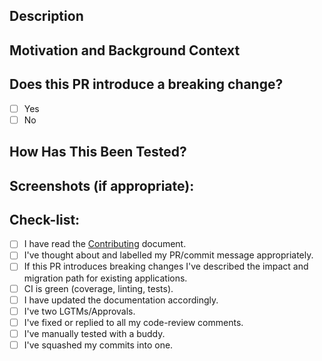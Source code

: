 <!--- Provide a general summary of your changes in the Title above -->

## Description
<!--- A few sentences describing the overall goals of the pull request's commit. -->

## Motivation and Background Context
<!--- Why is this change required? What problem does it solve? -->
<!--- If it fixes an open issue, please link to the issue here. -->

## Does this PR introduce a breaking change?
<!--- If this PR contains a breaking change, please describe the impact and migration path for existing applications. -->

- [ ] Yes
- [ ] No

## How Has This Been Tested?
<!--- Please describe in detail how you tested your changes. -->
<!--- Include details of your testing environment, and the tests you ran to -->
<!--- see how your change affects other areas of the code, etc. -->

## Screenshots (if appropriate):

## Check-list:
<!--- Go over all the following points, and put an `x` in all the boxes that apply. -->
<!--- If you're unsure about any of these, don't hesitate to ask. We're here to help! -->
- [ ] I have read the [Contributing](CONTRIBUTING.md) document.
- [ ] I've thought about and labelled my PR/commit message appropriately.
- [ ] If this PR introduces breaking changes I've described the impact and migration path for existing applications.
- [ ] CI is green (coverage, linting, tests).
- [ ] I have updated the documentation accordingly.
- [ ] I've two LGTMs/Approvals.
- [ ] I've fixed or replied to all my code-review comments.
- [ ] I've manually tested with a buddy.
- [ ] I've squashed my commits into one.
